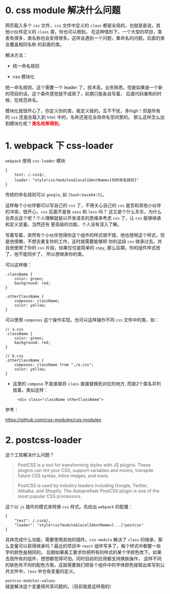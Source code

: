 # 0. css module 解决什么问题

网页载入多个 `css` 文件，`css` 文件中定义的 `class` 都是全局的，也就是是说，其他小伙伴定义的 `class` 类，你也可以用到。
在这种情形下，一个大型的项目，类表有很多，类名称也会变得很多。这样会遇到一个问题，重命名的问题。后面的类会覆盖相同名称
的前面的类。

解决方法：

- 统一命名规则

- css 模块化

统一命名规则，这个需要一个 leader 了，技术高，业务熟悉。但是如果是一个新的项目的话，这个条件感觉就不成熟了，前期只能各自写着，
后面代码重构的时候，在规范命名。

模块化就很开心了，你定义你的类，我定义我的。互不干扰，多high！但是所有的 `css` 还是会载入到 `html` 中的，名称还是在全局命名空间里的。
那么这样怎么达到模块化呢？<b style='color: red'>类名哈希得到</b>。

# 1. webpack 下 css-loader

`webpack` 使用 `css-loader` 模块

	{
		test: /.css$/,
		loader: "style!css?modules&localIdentName=[你的命名规则]"	
	}

传统的命名规则可以 `google`, 如 `[hash:base64:5]`。

这样每个小伙伴都可以写自己的 `css` 了，不用关心自己的 `css` 是否和其他小伙伴的冲突，很开心。`css` 后面不是有 `sass` 和 `less` 吗？
这又是个什么东东，为什么会弄出这个呢？个人理解就是以开发语言的思维来考虑 `css` 了，让 `css` 能够继承和定义变量。当然还有
更高级的功能，个人没有深入了解。

写着写着，突然有个小伙伴觉得你这个组件的样式很不错，他也想用这个样式，但是他很懒，不想去重复你的工作，这时就需要能够把
你的这段 `css` 继承过去。并且他使用了你的 `css` 片段，如果仅仅是简单的 `copy`, 那么后期，你的组件样式改了，他不能同步了，
所以想继承你的类。

可以这样做：

	.className {
		color: green;
		background: red;
	}

	.otherClassName {
		composes: className;
		color: yellow;
	}

可以使用 `composes` 这个操作实现。也可以这样操作不同 `css` 文件中的类，如：

	// a.css
	.className {
		color: green;
		background: red;
	}

	// b.css
	.otherClassName {
		composes: className from "./a.css";
		color: yellow;
	}

- 这里的 `compose` 不是直接将 `class` 直接替换到对应的地方, 而是2个类名并列放着，类似这样： 

		<div class="className otherClassName">

参考：

<https://github.com/css-modules/css-modules>

# 2. postcss-loader

这个工具解决什么问题？

> PostCSS is a tool for transforming styles with JS plugins. These plugins can lint your CSS, support variables and mixins, transpile future CSS syntax, inline images, and more.

> PostCSS is used by industry leaders including Google, Twitter, Alibaba, and Shopify. The Autoprefixer PostCSS plugin is one of the most popular CSS processors.

这个以 `js` 插件的模式来转换 `css` 样式。先给出 `webpack` 的配置：


	{
		"test": /.css$/,
		"loader": "style!css?module&localIdentName=[...]!postcss"
	}

具体完成什么功能，需要使用其他的插件。`css-module` 解决了 `class` 的继承，那么变量可以获得继承吗？最近的项目中 `react` 组件写多了，每个样式中都要一些字的颜色是相同的。
后期如果美工要求你把所有的样式的某个字颜色改下。如果去改所有的组件，想想都觉得可怕。同时目前的应用都支持换肤操作，
这样不同的肤色有不同的配色方案。这就需要我们把各个组件中的字体颜色提取出来写到公共文件中，`less` 中也有变量的定义。

`postcss-modules-values` 就是解决这个变量得共享问题的。（目前我是这样用的）